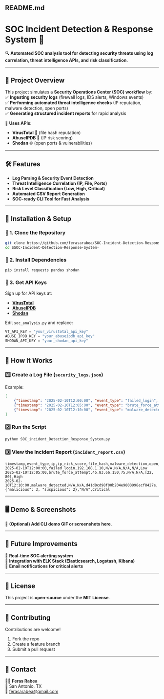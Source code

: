 
## **README.md**

# **SOC Incident Detection & Response System** 🚀  
🔍 **Automated SOC analysis tool for detecting security threats using log correlation, threat intelligence APIs, and risk classification.**  

---

## **📌 Project Overview**  
This project simulates a **Security Operations Center (SOC) workflow** by:  
✅ **Ingesting security logs** (firewall logs, IDS alerts, Windows events)  
✅ **Performing automated threat intelligence checks** (IP reputation, malware detection, open ports)  
✅ **Generating structured incident reports** for rapid analysis  

🔗 **Uses APIs:**  
- **VirusTotal** 🦠 (file hash reputation)  
- **AbuseIPDB** 🛑 (IP risk scoring)  
- **Shodan** 🌐 (open ports & vulnerabilities)  

---

## **🛠️ Features**
- **Log Parsing & Security Event Detection**  
- **Threat Intelligence Correlation (IP, File, Ports)**  
- **Risk Level Classification (Low, High, Critical)**  
- **Automated CSV Report Generation**  
- **SOC-ready CLI Tool for Fast Analysis**  

---

## **📂 Installation & Setup**  
### **🔹 1. Clone the Repository**  
```bash
git clone https://github.com/ferasarabea/SOC-Incident-Detection-Response-System-.git
cd SSOC-Incident-Detection-Response-System-
```

### **🔹 2. Install Dependencies**  
```bash
pip install requests pandas shodan
```

### **🔹 3. Get API Keys**  
Sign up for API keys at:  
- **[VirusTotal](https://www.virustotal.com/gui/home)**  
- **[AbuseIPDB](https://www.abuseipdb.com/)**  
- **[Shodan](https://www.shodan.io/)**  

Edit `soc_analysis.py` and replace:
```python
VT_API_KEY = "your_virustotal_api_key"
ABUSE_IPDB_KEY = "your_abuseipdb_api_key"
SHODAN_API_KEY = "your_shodan_api_key"
```

---

## **🔎 How It Works**
### **1️⃣ Create a Log File (`security_logs.json`)**
Example:
```json
[
    {"timestamp": "2025-02-10T12:00:00", "event_type": "failed_login", "ip": "192.168.1.10"},
    {"timestamp": "2025-02-10T12:05:00", "event_type": "brute_force_attempt", "ip": "45.83.66.150"},
    {"timestamp": "2025-02-10T12:10:00", "event_type": "malware_detected", "file_hash": "d41d8cd98f00b204e9800998ecf8427e"}
]
```

### **2️⃣ Run the Script**
```bash
python SOC_incident_Detection_Response_System.py
```

### **3️⃣ View the Incident Report (`incident_report.csv`)**
```csv
timestamp,event_type,ip,ip_risk_score,file_hash,malware_detection,open_ports,risk_level
2025-02-10T12:00:00,failed_login,192.168.1.10,N/A,N/A,N/A,N/A,Low
2025-02-10T12:05:00,brute_force_attempt,45.83.66.150,75,N/A,N/A,[22, 80],High
2025-02-10T12:10:00,malware_detected,N/A,N/A,d41d8cd98f00b204e9800998ecf8427e,{"malicious": 3, "suspicious": 2},"N/A",Critical
```

---

## **🖥️ Demo & Screenshots**
📌 **(Optional) Add CLI demo GIF or screenshots here**.

---

## **🚀 Future Improvements**
🔹 **Real-time SOC alerting system**  
🔹 **Integration with ELK Stack (Elasticsearch, Logstash, Kibana)**  
🔹 **Email notifications for critical alerts**  

---

## **📜 License**
This project is **open-source** under the **MIT License**.

---

## **🤝 Contributing**
Contributions are welcome!  
1. Fork the repo  
2. Create a feature branch  
3. Submit a pull request  

---

## **📧 Contact**
👨‍💻 **Feras Rabea**  
📍 San Antonio, TX  
📩 [ferasarabea@gmail.com](mailto:ferasarabea@gmail.com)  
 
